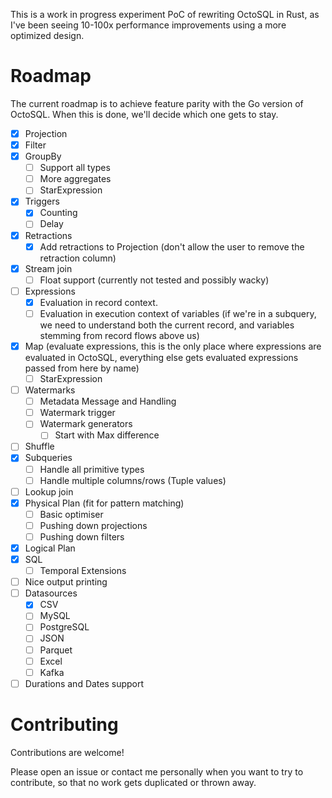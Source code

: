 This is a work in progress experiment PoC of rewriting OctoSQL in Rust, as I've been seeing 10-100x performance improvements using a more optimized design.

# Roadmap
The current roadmap is to achieve feature parity with the Go version of OctoSQL. When this is done, we'll decide which one gets to stay.

- [x] Projection
- [x] Filter
- [x] GroupBy
  - [ ] Support all types
  - [ ] More aggregates
  - [ ] StarExpression
- [x] Triggers
  - [x] Counting
  - [ ] Delay
- [x] Retractions
  - [x] Add retractions to Projection (don't allow the user to remove the retraction column)
- [x] Stream join
  - [ ] Float support (currently not tested and possibly wacky)
- [ ] Expressions
  - [x] Evaluation in record context.
  - [ ] Evaluation in execution context of variables (if we're in a subquery, we need to understand both the current record, and variables stemming from record flows above us)
- [x] Map (evaluate expressions, this is the only place where expressions are evaluated in OctoSQL, everything else gets evaluated expressions passed from here by name)
  - [ ] StarExpression
- [ ] Watermarks
  - [ ] Metadata Message and Handling
  - [ ] Watermark trigger
  - [ ] Watermark generators
	- [ ] Start with Max difference
- [ ] Shuffle
- [x] Subqueries
  - [ ] Handle all primitive types
  - [ ] Handle multiple columns/rows (Tuple values)
- [ ] Lookup join
- [x] Physical Plan (fit for pattern matching)
  - [ ] Basic optimiser
  - [ ] Pushing down projections
  - [ ] Pushing down filters
- [x] Logical Plan
- [x] SQL
  - [ ] Temporal Extensions
- [ ] Nice output printing
- [ ] Datasources
  - [x] CSV
  - [ ] MySQL
  - [ ] PostgreSQL
  - [ ] JSON
  - [ ] Parquet
  - [ ] Excel
  - [ ] Kafka
- [ ] Durations and Dates support

# Contributing
Contributions are welcome!

Please open an issue or contact me personally when you want to try to contribute, so that no work gets duplicated or thrown away.
